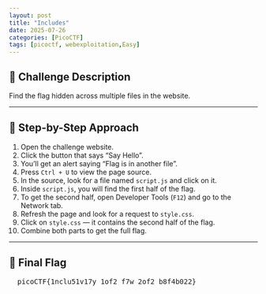 ```yaml
---
layout: post
title: "Includes"
date: 2025-07-26
categories: [PicoCTF]
tags: [picoctf, webexploitation,Easy]
---
```


## 🧩 Challenge Description

Find the flag hidden across multiple files in the website.

---

## 🧭 Step-by-Step Approach

1. Open the challenge website.  
2. Click the button that says “Say Hello”.  
3. You’ll get an alert saying “Flag is in another file”.  
4. Press `Ctrl + U` to view the page source.  
5. In the source, look for a file named `script.js` and click on it.  
6. Inside `script.js`, you will find the first half of the flag.  
7. To get the second half, open Developer Tools (`F12`) and go to the Network tab.  
8. Refresh the page and look for a request to `style.css`.  
9. Click on `style.css` — it contains the second half of the flag.  
10. Combine both parts to get the full flag.

---

## 🎯 Final Flag
<pre>  picoCTF{1nclu51v17y_1of2_f7w_2of2_b8f4b022} </pre>

